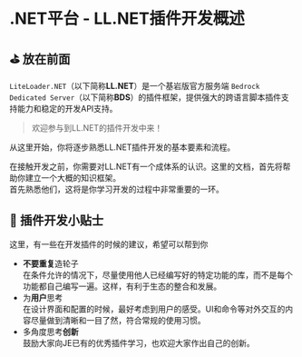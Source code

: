# .NET平台 - LL.NET插件开发概述

## ⛳  放在前面

`LiteLoader.NET`（以下简称**LL.NET**）是一个基岩版官方服务端 `Bedrock Dedicated Server`（以下简称**BDS**）的插件框架，提供强大的跨语言脚本插件支持能力和稳定的开发API支持。  

> 欢迎参与到LL.NET的插件开发中来！

从这里开始，你将逐步熟悉LL.NET插件开发的基本要素和流程。

在接触开发之前，你需要对LL.NET有一个成体系的认识。这里的文档，首先将帮助你建立一个大概的知识框架。  
首先熟悉他们，这将是你学习开发的过程中非常重要的一环。



## 📜 插件开发小贴士

这里，有一些在开发插件的时候的建议，希望可以帮到你

- **不要重复**造轮子  
  在条件允许的情况下，尽量使用他人已经编写好的特定功能的库，而不是每个功能都自己编写一遍。这样，有利于生态的整合和发展。
- 为**用户**思考  
  在设计界面和配置的时候，最好考虑到用户的感受。UI和命令等对外交互的内容尽量做到清晰和一目了然，符合常规的使用习惯。
- 多角度思考**创新**  
  鼓励大家向JE已有的优秀插件学习，也欢迎大家作出自己的创新。
